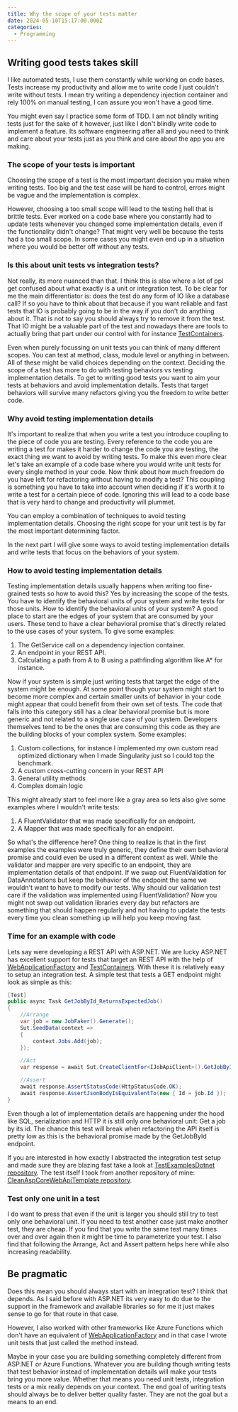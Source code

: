 ```yaml
---
title: Why the scope of your tests matter
date: 2024-05-10T15:17:00.000Z
categories:
  - Programming
---
```


## Writing good tests takes skill
I like automated tests, I use them constantly while working on code bases. Tests increase my productivity and allow me to write code I just couldn't write without tests. I mean try writing a dependency injection container and rely 100% on manual testing, I can assure you won't have a good time.

You might even say I practice some form of TDD. I am not blindly writing tests just for the sake of it however, just like I don't blindly write code to implement a feature. Its software engineering after all and you need to think and care about your tests just as you think and care about the app you are making.

### The scope of your tests is important
Choosing the scope of a test is the most important decision you make when writing tests. Too big and the test case will be hard to control, errors might be vague and the implementation is complex.

However, choosing a too small scope will lead to the testing hell that is brittle tests. Ever worked on a code base where you constantly had to update tests whenever you changed some implementation details, even if the functionality didn't change? That might very well be because the tests had a too small scope. In some cases you might even end up in a situation where you would be better off without any tests.

### Is this about unit tests vs integration tests?
Not really, its more nuanced than that. I think this is also where a lot of ppl get confused about what exactly is a unit or integration test. To be clear for me the main differentiator is: does the test do any form of IO like a database call? If so you have to think about that because if you want reliable and fast tests that IO is probably going to be in the way if you don't do anything about it. That is not to say you should always try to remove it from the test. That IO might be a valuable part of the test and nowadays there are tools to actually bring that part under our control with for instance [TestContainers](https://testcontainers.com/).

Even when purely focussing on unit tests you can think of many different scopes. You can test at method, class, module level or anything in between. All of these might be valid choices depending on the context. Deciding the scope of a test has more to do with testing behaviors vs testing implementation details. To get to writing good tests you want to aim your tests at behaviors and avoid implementation details. Tests that target behaviors will survive many refactors giving you the freedom to write better code.

### Why avoid testing implementation details
It's important to realize that when you write a test you introduce coupling to the piece of code you are testing. Every reference to the code you are writing a test for makes it harder to change the code you are testing, the exact thing we want to avoid by writing tests.
To make this even more clear let's take an example of a code base where you would write unit tests for every single method in your code. Now think about how much freedom do you have left for refactoring without having to modify a test? This coupling is something you have to take into account when deciding if it's worth it to write a test for a certain piece of code. Ignoring this will lead to a code base that is very hard to change and productivity will plummet.

You can employ a combination of techniques to avoid testing implementation details. Choosing the right scope for your unit test is by far the most important determining factor.

In the next part I will give some ways to avoid testing implementation details and write tests that focus on the behaviors of your system.

### How to avoid testing implementation details
Testing implementation details usually happens when writing too fine-grained tests so how to avoid this? Yes by increasing the scope of the tests. You have to identify the behavioral units of your system and write tests for those units. How to identify the behavioral units of your system? A good place to start are the edges of your system that are consumed by your users. These tend to have a clear behavioral promise that's directly related to the use cases of your system. To give some examples:
1. The GetService call on a dependency injection container.
2. An endpoint in your REST API.
3. Calculating a path from A to B using a pathfinding algorithm like A* for instance.

Now if your system is simple just writing tests that target the edge of the system might be enough. At some point though your system might start to become more complex and certain smaller units of behavior in your code might appear that could benefit from their own set of tests. The code that falls into this category still has a clear behavioral promise but is more generic and not related to a single use case of your system. Developers themselves tend to be the ones that are consuming this code as they are the building blocks of your complex system. Some examples:
1. Custom collections, for instance I implemented my own custom read optimized dictionary when I made Singularity just so I could top the benchmark.
2. A custom cross-cutting concern in your REST API
3. General utility methods
4. Complex domain logic

This might already start to feel more like a gray area so lets also give some examples where I wouldn't write tests:
1. A FluentValidator that was made specifically for an endpoint.
2. A Mapper that was made specifically for an endpoint.

So what's the difference here? One thing to realize is that in the first examples the examples were truly generic, they define their own behavioral promise and could even be used in a different context as well. While the validator and mapper are very specific to an endpoint, they are implementation details of that endpoint. If we swap out FluentValidation for DataAnnotations but keep the behavior of the endpoint the same we wouldn't want to have to modify our tests. Why should our validation test care if the validation was implemented using FluentValidation? Now you might not swap out validation libraries every day but refactors are something that should happen regularly and not having to update the tests every time you clean something up will help you keep moving fast.

### Time for an example with code
Lets say were developing a REST API with ASP.NET. We are lucky ASP.NET has excellent support for tests that target an REST API with the help of [WebApplicationFactory](https://learn.microsoft.com/en-us/aspnet/core/test/integration-tests) and [TestContainers](https://testcontainers.com/). With these it is relatively easy to setup an integration test. A simple test that tests a GET endpoint might look as simple as this:
```cs
[Test]
public async Task GetJobById_ReturnsExpectedJob()
{
    //Arrange
    var job = new JobFaker().Generate();
    Sut.SeedData(context =>
    {
        context.Jobs.Add(job);
    });

    //Act
    var response = await Sut.CreateClientFor<IJobApiClient>().GetJobById(job.Id);

    //Assert
    await response.AssertStatusCode(HttpStatusCode.OK);
    await response.AssertJsonBodyIsEquivalentTo(new { Id = job.Id });
}
```

Even though a lot of implementation details are happening under the hood like SQL, serialization and HTTP it is still only one behavioral unit: Get a job by its id. The chance this test will break when refactoring the API itself is pretty low as this is the behavioral promise made by the GetJobById endpoint.

If you are interested in how exactly I abstracted the integration test setup and made sure they are blazing fast take a look at [TestExamplesDotnet repository](https://github.com/Barsonax/TestExamplesDotnet). The test itself I took from another repository of mine: [CleanAspCoreWebApiTemplate repository](https://github.com/Barsonax/CleanAspCoreWebApiTemplate).

### Test only one unit in a test
I do want to press that even if the unit is larger you should still try to test only one behavioral unit. If you need to test another case just make another test, they are cheap. If you find that you write the same test many times over and over again then it might be time to parameterize your test. I also find that following the Arrange, Act and Assert pattern helps here while also increasing readability.

## Be pragmatic
Does this mean you should always start with an integration test? I think that depends. As I said before with ASP.NET its very easy to do due to the support in the framework and available libraries so for me it just makes sense to go for that route in that case.

However, I also worked with other frameworks like Azure Functions which don't have an equivalent of [WebApplicationFactory](https://learn.microsoft.com/en-us/aspnet/core/test/integration-tests) and in that case I wrote unit tests that just called the method instead.

Maybe in your case you are building something completely different from ASP.NET or Azure Functions. Whatever you are building though writing tests that test behavior instead of implementation details will make your tests bring you more value. Whether that means you need unit tests, integration tests or a mix really depends on your context. The end goal of writing tests should always be to deliver better quality faster. They are not the goal but a means to an end.
